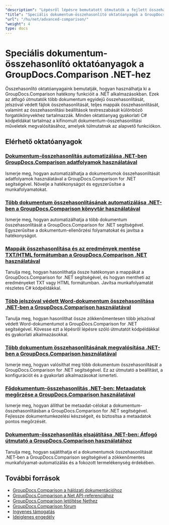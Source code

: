 ```yaml
---
"description": "Lépésről lépésre bemutatott útmutatók a fejlett összehasonlítási funkciókhoz, beleértve a több dokumentum összehasonlítását, az összehasonlítási beállításokat és a védett dokumentumokat."
"title": "Speciális dokumentum-összehasonlító oktatóanyagok a GroupDocs.Comparison .NET-hez"
"url": "/hu/net/advanced-comparison/"
"weight": 4
type: docs
---
```

# Speciális dokumentum-összehasonlító oktatóanyagok a GroupDocs.Comparison .NET-hez

Összehasonlító oktatóanyagaink bemutatják, hogyan használhatja ki a GroupDocs.Comparison hatékony funkcióit a .NET alkalmazásokban. Ezek az átfogó útmutatók több dokumentum egyidejű összehasonlítását, jelszóval védett fájlok összehasonlítását, teljes mappák összehasonlítását, valamint az összehasonlítási beállítások testreszabását különböző forgatókönyvekhez tartalmazzák. Minden oktatóanyag gyakorlati C# kódpéldákat tartalmaz a kifinomult dokumentum-összehasonlítási műveletek megvalósításához, amelyek túlmutatnak az alapvető funkciókon.

## Elérhető oktatóanyagok

### [Dokumentum-összehasonlítás automatizálása .NET-ben GroupDocs.Comparison adatfolyamok használatával](./net-document-comparison-groupdocs-streams/)
Ismerje meg, hogyan automatizálhatja a dokumentumok összehasonlítását adatfolyamok használatával a GroupDocs.Comparison for .NET segítségével. Növelje a hatékonyságot és egyszerűsítse a munkafolyamatokat.

### [Több dokumentum összehasonlításának automatizálása .NET-ben a GroupDocs.Comparison könyvtár használatával](./groupdocs-comparison-net-multi-doc-automation/)
Ismerje meg, hogyan automatizálhatja a több dokumentum összehasonlítását a GroupDocs.Comparison for .NET segítségével. Egyszerűsítse a dokumentum-ellenőrzési folyamatokat és javítsa a hatékonyságot.

### [Mappák összehasonlítása és az eredmények mentése TXT/HTML formátumban a GroupDocs.Comparison .NET használatával](./groupdocs-comparison-net-folder-comparison-tutorial/)
Tanulja meg, hogyan hasonlíthatja össze hatékonyan a mappákat a GroupDocs.Comparison for .NET segítségével, és hogyan mentheti az eredményeket TXT vagy HTML formátumban. Javítsa munkafolyamatát részletes C# kódpéldákkal.

### [Több jelszóval védett Word-dokumentum összehasonlítása .NET-ben a GroupDocs.Comparison használatával](./compare-password-protected-docs-groupdocs-dotnet/)
Tanulja meg, hogyan hasonlíthat össze zökkenőmentesen több jelszóval védett Word-dokumentumot a GroupDocs.Comparison for .NET segítségével. Kövesse ezt a lépésről lépésre szóló útmutatót kódpéldákkal és gyakorlati alkalmazásokkal.

### [Több dokumentum összehasonlításának megvalósítása .NET-ben a GroupDocs.Comparison használatával](./implement-multi-doc-comparison-groupdocs-net/)
Ismerje meg, hogyan valósíthat meg több dokumentum összehasonlítását a GroupDocs.Comparison for .NET segítségével. Ez az útmutató a beállítást, a konfigurációt és a gyakorlati alkalmazásokat ismerteti.

### [Fődokumentum-összehasonlítás .NET-ben: Metaadatok megőrzése a GroupDocs.Comparison használatával](./groupdocs-comparison-net-metadata-target/)
Ismerje meg, hogyan állíthat be metaadat-célokat a dokumentum-összehasonlításban a GroupDocs.Comparison for .NET segítségével. Fejlessze dokumentumkezelési készségeit, és biztosítsa a metaadatok pontos megőrzését.

### [Dokumentum-összehasonlítás elsajátítása .NET-ben: Átfogó útmutató a GroupDocs.Comparison használatához](./mastering-document-comparison-groupdocs-dotnet/)
Tanulja meg, hogyan sajátíthatja el a dokumentumok összehasonlítását .NET-ben a GroupDocs.Comparison segítségével a zökkenőmentes munkafolyamat-automatizálás és a fokozott termelékenység érdekében.

## További források

- [GroupDocs.Comparison a hálózati dokumentációhoz](https://docs.groupdocs.com/comparison/net/)
- [GroupDocs.Comparison a Net API-referenciához](https://reference.groupdocs.com/comparison/net/)
- [GroupDocs.Comparison letöltése Nethez](https://releases.groupdocs.com/comparison/net/)
- [GroupDocs.Comparison fórum](https://forum.groupdocs.com/c/comparison)
- [Ingyenes támogatás](https://forum.groupdocs.com/)
- [Ideiglenes engedély](https://purchase.groupdocs.com/temporary-license/)